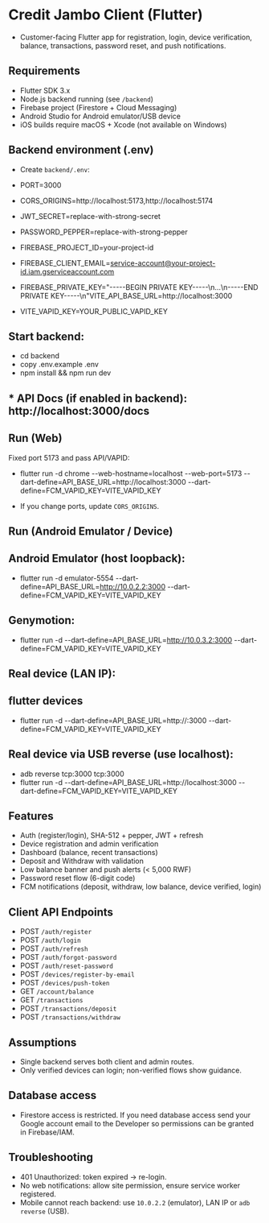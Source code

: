 # Credit Jambo Client (Flutter)

* Customer-facing Flutter app for registration, login, device verification, balance, transactions, password reset, and push notifications.

## Requirements
* Flutter SDK 3.x
* Node.js backend running (see `/backend`)
* Firebase project (Firestore + Cloud Messaging)
* Android Studio for Android emulator/USB device
* iOS builds require macOS + Xcode (not available on Windows)

## Backend environment (.env)
* Create `backend/.env`:

* PORT=3000
* CORS_ORIGINS=http://localhost:5173,http://localhost:5174
* JWT_SECRET=replace-with-strong-secret
* PASSWORD_PEPPER=replace-with-strong-pepper
* FIREBASE_PROJECT_ID=your-project-id
* FIREBASE_CLIENT_EMAIL=service-account@your-project-id.iam.gserviceaccount.com
* FIREBASE_PRIVATE_KEY="-----BEGIN PRIVATE KEY-----\n...\n-----END PRIVATE KEY-----\n"VITE_API_BASE_URL=http://localhost:3000
* VITE_VAPID_KEY=YOUR_PUBLIC_VAPID_KEY

## Start backend:

* cd backend
* copy .env.example .env
* npm install && npm run dev

## * API Docs (if enabled in backend): http://localhost:3000/docs

## Run (Web)
Fixed port 5173 and pass API/VAPID:

* flutter run -d chrome --web-hostname=localhost --web-port=5173 --dart-define=API_BASE_URL=http://localhost:3000 --dart-define=FCM_VAPID_KEY=VITE_VAPID_KEY

* If you change ports, update `CORS_ORIGINS`.

## Run (Android Emulator / Device)

## Android Emulator (host loopback):

* flutter run -d emulator-5554 --dart-define=API_BASE_URL=http://10.0.2.2:3000 --dart-define=FCM_VAPID_KEY=VITE_VAPID_KEY

## Genymotion:

* flutter run -d <genymotion-id> --dart-define=API_BASE_URL=http://10.0.3.2:3000 --dart-define=FCM_VAPID_KEY=VITE_VAPID_KEY

## Real device (LAN IP):

## flutter devices

* flutter run -d <device-id> --dart-define=API_BASE_URL=http://<your-lan-ip>:3000 --dart-define=FCM_VAPID_KEY=VITE_VAPID_KEY

## Real device via USB reverse (use localhost):

* adb reverse tcp:3000 tcp:3000
* flutter run -d <device-id> --dart-define=API_BASE_URL=http://localhost:3000 --dart-define=FCM_VAPID_KEY=VITE_VAPID_KEY

## Features
* Auth (register/login), SHA-512 + pepper, JWT + refresh
* Device registration and admin verification
* Dashboard (balance, recent transactions)
* Deposit and Withdraw with validation
* Low balance banner and push alerts (< 5,000 RWF)
* Password reset flow (6-digit code)
* FCM notifications (deposit, withdraw, low balance, device verified, login)

## Client API Endpoints
* POST `/auth/register`
* POST `/auth/login`
* POST `/auth/refresh`
* POST `/auth/forgot-password`
* POST `/auth/reset-password`
* POST `/devices/register-by-email`
* POST `/devices/push-token`
* GET `/account/balance`
* GET `/transactions`
* POST `/transactions/deposit`
* POST `/transactions/withdraw`

## Assumptions
* Single backend serves both client and admin routes.
* Only verified devices can login; non-verified flows show guidance.


## Database access
* Firestore access is restricted. If you need database access send your Google account email to the Developer so permissions can be granted in Firebase/IAM.

## Troubleshooting
* 401 Unauthorized: token expired → re-login.
* No web notifications: allow site permission, ensure service worker registered.
* Mobile cannot reach backend: use `10.0.2.2` (emulator), LAN IP or `adb reverse` (USB).
